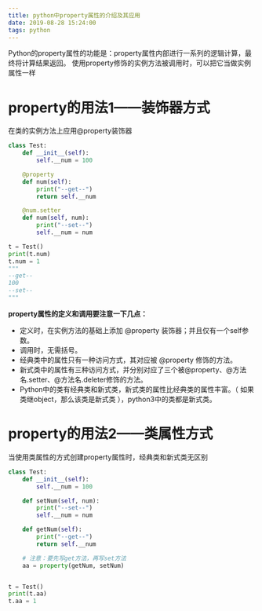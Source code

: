```yaml
---
title: python中property属性的介绍及其应用
date: 2019-08-28 15:24:00
tags: python
---
```




Python的property属性的功能是：property属性内部进行一系列的逻辑计算，最终将计算结果返回。
使用property修饰的实例方法被调用时，可以把它当做实例属性一样

# property的用法1——装饰器方式
在类的实例方法上应用@property装饰器
```python
class Test:
    def __init__(self):
        self.__num = 100

    @property
    def num(self):
        print("--get--")
        return self.__num

    @num.setter
    def num(self, num):
        print("--set--")
        self.__num = num

t = Test()
print(t.num)
t.num = 1
"""
--get--
100
--set--
"""
```
**property属性的定义和调用要注意一下几点：**
- 定义时，在实例方法的基础上添加 @property 装饰器；并且仅有一个self参数。
- 调用时，无需括号。
- 经典类中的属性只有一种访问方式，其对应被 @property 修饰的方法。
- 新式类中的属性有三种访问方式，并分别对应了三个被@property、@方法名.setter、@方法名.deleter修饰的方法。
- Python中的类有经典类和新式类，新式类的属性比经典类的属性丰富。（ 如果类继object，那么该类是新式类 ），python3中的类都是新式类。
# property的用法2——类属性方式
当使用类属性的方式创建property属性时，经典类和新式类无区别
```python
class Test:
    def __init__(self):
        self.__num = 100

    def setNum(self, num):
        print("--set--")
        self.__num = num

    def getNum(self):
        print("--get--")
        return self.__num

    # 注意：要先写get方法，再写set方法
    aa = property(getNum, setNum)


t = Test()
print(t.aa)
t.aa = 1
```
